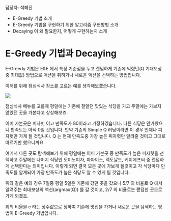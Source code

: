 담당자: 석혜진

* E-Greedy 기법 소개
* E-Greedy 기법을 구현하기 위한 알고리즘 구현방법 소개
* Decaying 이 왜 필요한지, 어떻게 구현하는지 소개 

# E-Greedy 기법과 Decaying

E-Greedy 기법은 E&E 에서 특정 기준점을 두고 랜덤하게 기존에 익혔던(Q 기대보상중 최대값) 방법으로 액션을 취하거나 새로운 액션을 선택하는 방법입니다.

이해를 위해 점심식사 장소를 고르는 예를 생각해보겠습니다. 

<img src="http://postfiles12.naver.net/MjAxNzAzMDRfOTYg/MDAxNDg4NjEyNzYzMTky.39Lv61fs-Fua8xJtpJ7vqzYvW5s4FBK8y9XKIAEL5Hcg.WooVQNEzUiJihzV9H5Ym6WYqx05FH6VjGZ0KF2ea2Vkg.PNG.akj61300/food02.png?type=w2" />

점심식사 메뉴를 고를때 평일에는 기존에 잘알던 맛있는 식당을 가고 주말에는 가보지 않았던 곳을 가본다고 상상해보죠.

이미 가본곳은 피자헛 이고 만족도가 80이라고 가정하겠습니다. 다른 식당은 안가봤으니 만족도는 아직 0일 것입니다. 만약 기존의 Simple Q 러닝이라면 이 경우 언제나 피자헛만 가게 될 것입니다. Q 는 현재 만족도중 가장 높은 피자헛만 알려줄 것이고 그대로 따르기만 했으니까요.

여기서 다른 곳도 탐색해보기 위해 평일에는 이미 가본곳 중 만족도가 높은 피자헛을 선택하고 주말에는 나머지 식당인 도미노피자, 파파이스, 맥도날드, 케이에프씨 중 랜덤하게 선택한다는 의미입니다. 이렇게 되면 결국 모든 곳에 가보게 될것이고 각 식당마다 만족도를 알게되어 가장 만족도가 높은 식당도 알 수 있게 될 것입니다.

위와 같은 예의 경우 7일중 평일 5일은 기존에 갔던 곳을 갔으니 5/7 의 비율로 Q 에서 알려주는 최대보상의 액션(argmax(Q)) 를 갈 것이고, 2/7 의 비율로는 랜덤한 곳으로 가게 되겠죠. 

위의 비율을 e 라는 상수값으로 정하여 기존에 맛집을 가거나 새로운 곳을 탐색하는 방법이 E-Greedy 기법입니다.



